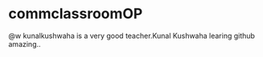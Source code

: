 # commclassroomOP


@w
kunalkushwaha is a very good teacher.Kunal Kushwaha learing github amazing..
